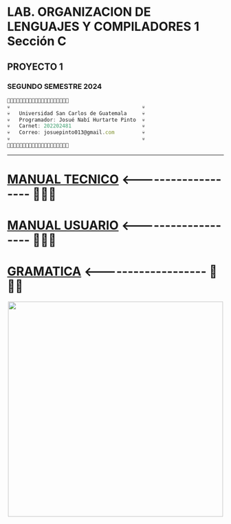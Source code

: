 # LAB. ORGANIZACION DE LENGUAJES Y COMPILADORES 1 Sección C
## PROYECTO 1
### SEGUNDO SEMESTRE 2024
```js
👻💀💀💀💀💀💀💀💀💀💀💀💀💀💀💀💀💀💀👻
💀                                           💀
💀   Universidad San Carlos de Guatemala     💀
💀   Programador: Josué Nabí Hurtarte Pinto  💀   
💀   Carnet: 202202481                       💀       
💀   Correo: josuepinto013@gmail.com         💀   
💀                                           💀       
👻💀💀💀💀💀💀💀💀💀💀💀💀💀💀💀💀💀💀👻
```

---

# [MANUAL TECNICO](src/Documentacion/ManualTecnico.pdf)    <------------------- 👀👀👀
# [MANUAL USUARIO](src/Documentacion/ManualUsuario.pdf)    <------------------- 👀👀👀
# [GRAMATICA](src/Documentacion/Gramatica.txt)    <------------------- 👀👀👀



<p align="center">
  <a href="#"><img src="https://media1.tenor.com/m/z-lHLbprqncAAAAC/atelier-of-witch-hat-coco.gif" width="500px"/></a>
</p>